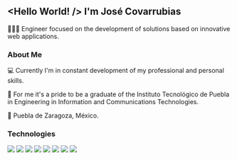 ## <Hello World! /> I'm José Covarrubias
  
  👨🏻‍💻 Engineer focused on the development of solutions based on innovative web applications.

### About Me
  💻 Currently I'm in constant development of my professional and personal skills.
  
  🦁 For me it's a pride to be a graduate of the Instituto Tecnológico de Puebla in Engineering in Information and Communications Technologies.
  
  📍 Puebla de Zaragoza, México.
  
### Technologies
![](https://img.shields.io/badge/Code-Python-informational?style=flat&logo=python&logoColor=white&color=blue)
![](https://img.shields.io/badge/Code-Flask-informational?style=flat&logo=flask&logoColor=white&color=blue)
![](https://img.shields.io/badge/Code-JavaScript-informational?style=flat&logo=javascript&logoColor=white&color=blue)
![](https://img.shields.io/badge/Code-Node-informational?style=flat&logo=node.js&logoColor=white&color=blue)
![](https://img.shields.io/badge/Code-Vue-informational?style=flat&logo=vue.js&logoColor=white&color=blue)
![](https://img.shields.io/badge/Code-Nuxt-informational?style=flat&logo=nuxt.js&logoColor=white&color=blue)
![](https://img.shields.io/badge/Code-React-informational?style=flat&logo=react&logoColor=white&color=blue)
![](https://img.shields.io/badge/Code-Dart-informational?style=flat&logo=dart&logoColor=white&color=blue)

<!--
**thecovarrubias/thecovarrubias** is a ✨ _special_ ✨ repository because its `README.md` (this file) appears on your GitHub profile.

Here are some ideas to get you started:

- 🔭 I’m currently working on ...
- 🌱 I’m currently learning ...
- 👯 I’m looking to collaborate on ...
- 🤔 I’m looking for help with ...
- 💬 Ask me about ...
- 📫 How to reach me: ...
- 😄 Pronouns: ...
- ⚡ Fun fact: ...
-->
